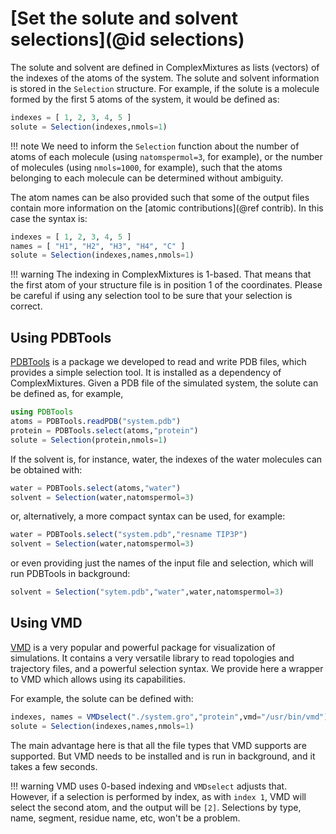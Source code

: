 
# [Set the solute and solvent selections](@id selections)

The solute and solvent are defined in ComplexMixtures as lists (vectors) of the
indexes of the atoms of the system. The solute and solvent information
is stored in the `Selection` structure. For example, if the solute is a
molecule formed by the first 5 atoms of the system, it would be defined
as:     
```julia
indexes = [ 1, 2, 3, 4, 5 ]
solute = Selection(indexes,nmols=1)
```

!!! note
    We need to inform the `Selection` function about the number of atoms of
    each molecule (using `natomspermol=3`, for example), or the number 
    of molecules (using `nmols=1000`, for example),
    such that the atoms belonging to each molecule can be determined
    without ambiguity. 

The atom names can be also provided such that some of the output files
contain more information on the [atomic contributions](@ref contrib). In this
case the syntax is:
```julia
indexes = [ 1, 2, 3, 4, 5 ]
names = [ "H1", "H2", "H3", "H4", "C" ]
solute = Selection(indexes,names,nmols=1)
```

!!! warning
    The indexing in ComplexMixtures is 1-based. That means that the first atom of
    your structure file is in position 1 of the coordinates. Please be
    careful if using any selection tool to be sure that your selection
    is correct.


## Using PDBTools

[PDBTools](https://github.com/m3g/PDBTools) is a package we developed to read and 
write PDB files,
which provides a simple selection tool. It is installed as a dependency 
of ComplexMixtures.  Given a PDB file of the simulated system, the solute can
be defined as, for example,
```julia
using PDBTools
atoms = PDBTools.readPDB("system.pdb")
protein = PDBTools.select(atoms,"protein")
solute = Selection(protein,nmols=1)
```
If the solvent is, for instance, water, the indexes of the water
molecules can be obtained with:
```julia
water = PDBTools.select(atoms,"water")
solvent = Selection(water,natomspermol=3)
```
or, alternatively, a more compact syntax can be used, for example:
```julia
water = PDBTools.select("system.pdb","resname TIP3P")
solvent = Selection(water,natomspermol=3)
```

or even providing just the names of the input file and selection, which
will run PDBTools in background:
```julia
solvent = Selection("sytem.pdb","water",water,natomspermol=3)
```
## Using VMD

[VMD](https://www.ks.uiuc.edu/Research/vmd/) is a very popular and
powerful package for visualization of simulations. It contains a very
versatile library to read topologies and trajectory files, and a
powerful selection syntax. We provide here a wrapper to VMD which allows
using its capabilities.  

For example, the solute can be defined with: 
```julia
indexes, names = VMDselect("./system.gro","protein",vmd="/usr/bin/vmd")
solute = Selection(indexes,names,nmols=1)
```
The main advantage here is that all the file types that VMD supports are
supported. But VMD needs to be installed and is run in background, and
it takes a few seconds.     

!!! warning
    VMD uses 0-based indexing and `VMDselect` adjusts that. However, if
    a selection is performed by index, as with `index 1`, VMD will
    select the second atom, and the output will be `[2]`. Selections by
    type, name, segment, residue name, etc, won't be a problem.

